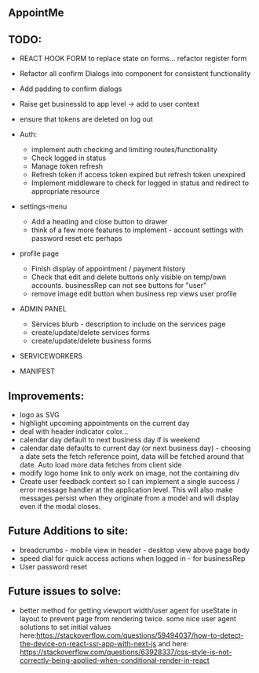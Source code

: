 ## AppointMe

## TODO:

- REACT HOOK FORM to replace state on forms... refactor register form

- Refactor all confirm Dialogs into component for consistent functionality

- Add padding to confirm dialogs



- Raise get businessId to app level -> add to user context

- ensure that tokens are deleted on log out



 - Auth:
    - implement auth checking and limiting routes/functionality
    - Check logged in status
    - Manage token refresh
    - Refresh token if access token expired but refresh token unexpired
    - Implement middleware to check for logged in status and redirect to appropriate resource

 - settings-menu
    - Add a heading and close button to drawer
    - think of a few more features to implement - account settings with password reset etc perhaps

- profile page
    - Finish display of appointment / payment history
    - Check that edit and delete buttons only visible on temp/own accounts. businessRep can not see buttons for "user"
    - remove image edit button when business rep views user profile

- ADMIN PANEL
    - Services blurb - description to include on the services page
    - create/update/delete services forms
    - create/update/delete business forms

- SERVICEWORKERS

- MANIFEST

## Improvements:
 - logo as SVG
 - highlight upcoming appointments on the current day
 - deal with header indicator color...
 - calendar day default to next business day if is weekend
 - calendar date defaults to current day (or next business day) - choosing a date sets the fetch reference point, data will be fetched around that date. Auto load more data fetches from client side
 - modify logo home link to only work on image, not the containing div
 - Create user feedback context so I can implement a single success / error message handler at the application level. This will also make messages persist when they originate from a model and will display even if the modal closes.

## Future Additions to site:
 - breadcrumbs - mobile view in header - desktop view above page body
 - speed dial for quick access actions when logged in - for businessRep
 - User password reset

## Future issues to solve:
 - better method for getting viewport width/user agent for useState in layout to prevent page from rendering twice. some nice user agent solutions to set initial values here:https://stackoverflow.com/questions/59494037/how-to-detect-the-device-on-react-ssr-app-with-next-js and here: https://stackoverflow.com/questions/63928337/css-style-is-not-correctly-being-applied-when-conditional-render-in-react
